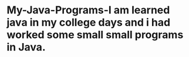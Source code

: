 # My-Java-Programs-I am learned java in my college days and i had worked some small small programs in Java.
